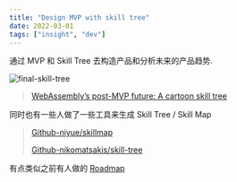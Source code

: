```yaml
---
title: "Design MVP with skill tree"
date: 2022-03-01
tags: ["insight", "dev"]
---
```


通过 MVP 和 Skill Tree 去构造产品和分析未来的产品趋势.

![final-skill-tree](https://2r4s9p1yi1fa2jd7j43zph8r-wpengine.netdna-ssl.com/files/2018/10/01-07-runtime-09-final.png)

> [WebAssembly’s post-MVP future: A cartoon skill tree](https://hacks.mozilla.org/2018/10/webassemblys-post-mvp-future)

同时也有一些人做了一些工具来生成 Skill Tree / Skill Map

> [Github-niyue/skillmap](https://github.com/niyue/skillmap)
>
> [Github-nikomatsakis/skill-tree](https://github.com/nikomatsakis/skill-tree)

有点类似之前有人做的
[Roadmap](https://github.com/kamranahmedse/developer-roadmap)
